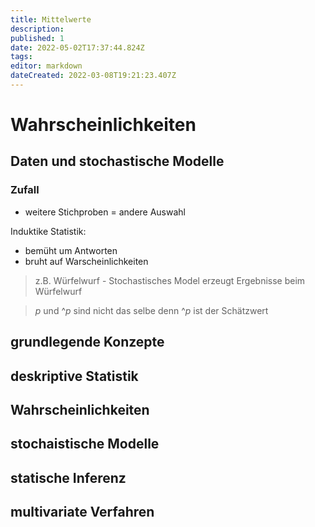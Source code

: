 ```yaml
---
title: Mittelwerte
description: 
published: 1
date: 2022-05-02T17:37:44.824Z
tags: 
editor: markdown
dateCreated: 2022-03-08T19:21:23.407Z
---
```


# Wahrscheinlichkeiten

## Daten und stochastische Modelle

### Zufall
- weitere Stichproben = andere Auswahl

Induktike Statistik:
- bemüht um Antworten
- bruht auf Warscheinlichkeiten

> z.B. Würfelwurf - Stochastisches Model erzeugt Ergebnisse beim Würfelwurf
  
> $p$ und $\^p$ sind nicht das selbe denn $\^p$ ist der Schätzwert


## grundlegende Konzepte

## deskriptive Statistik

## Wahrscheinlichkeiten

## stochaistische Modelle

## statische Inferenz

## multivariate Verfahren